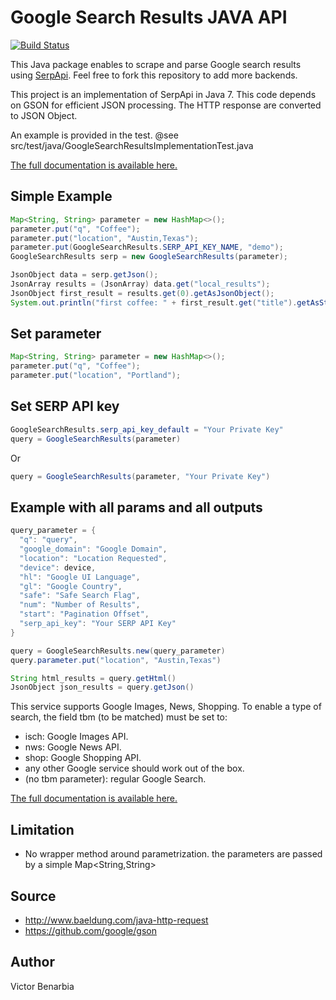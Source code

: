Google Search Results JAVA API
===

[![Build Status](https://travis-ci.org/serpapi/google-search-results-java.svg?branch=master)](https://travis-ci.org/serpapi/google-search-results-java)

This Java package enables to scrape and parse Google search results using [SerpApi](https://serpapi.com). Feel free to fork this repository to add more backends.

This project is an implementation of SerpApi in Java 7.
This code depends on GSON for efficient JSON processing.
The HTTP response are converted to JSON Object.

An example is provided in the test.
@see src/test/java/GoogleSearchResultsImplementationTest.java

[The full documentation is available here.](https://serpapi.com/search-api)

## Simple Example
```java
Map<String, String> parameter = new HashMap<>();
parameter.put("q", "Coffee");
parameter.put("location", "Austin,Texas");
parameter.put(GoogleSearchResults.SERP_API_KEY_NAME, "demo");
GoogleSearchResults serp = new GoogleSearchResults(parameter);

JsonObject data = serp.getJson();
JsonArray results = (JsonArray) data.get("local_results");
JsonObject first_result = results.get(0).getAsJsonObject();
System.out.println("first coffee: " + first_result.get("title").getAsString());
```

## Set parameter
```java
Map<String, String> parameter = new HashMap<>();
parameter.put("q", "Coffee");
parameter.put("location", "Portland");
```

## Set SERP API key

```java
GoogleSearchResults.serp_api_key_default = "Your Private Key"
query = GoogleSearchResults(parameter)
```
Or

```java
query = GoogleSearchResults(parameter, "Your Private Key")
```

## Example with all params and all outputs

```java
query_parameter = {
  "q": "query",
  "google_domain": "Google Domain",
  "location": "Location Requested",
  "device": device,
  "hl": "Google UI Language",
  "gl": "Google Country",
  "safe": "Safe Search Flag",
  "num": "Number of Results",
  "start": "Pagination Offset",
  "serp_api_key": "Your SERP API Key"
}

query = GoogleSearchResults.new(query_parameter)
query.parameter.put("location", "Austin,Texas")

String html_results = query.getHtml()
JsonObject json_results = query.getJson()
```

This service supports Google Images, News, Shopping.
To enable a type of search, the field tbm (to be matched) must be set to:

 * isch: Google Images API.
 * nws: Google News API.
 * shop: Google Shopping API.
 * any other Google service should work out of the box.
 * (no tbm parameter): regular Google Search.

[The full documentation is available here.](https://serpapi.com/search-api)

Limitation
---
 - No wrapper method around parametrization.
  the parameters are passed by a simple Map<String,String>

Source
---
 * http://www.baeldung.com/java-http-request
 * https://github.com/google/gson

Author
---
Victor Benarbia
